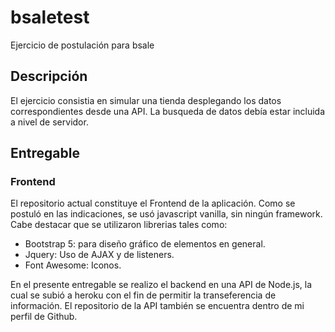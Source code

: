# bsaletest
Ejercicio de postulación para bsale

## Descripción

El ejercicio consistia en simular una tienda desplegando los datos correspondientes desde una API. La busqueda de datos debía estar incluida a nivel de servidor.

## Entregable

### Frontend
El repositorio actual constituye el Frontend de la aplicación. Como se postuló en las indicaciones, se usó javascript vanilla, sin ningún framework. 
Cabe destacar que se utilizaron librerias tales como:
 - Bootstrap 5: para diseño gráfico de elementos en general.
 - Jquery: Uso de AJAX y de listeners.
 - Font Awesome: Iconos.

En el presente entregable se realizo el backend en una API de Node.js, la cual se subió a heroku con el fin de permitir la transeferencia de información. El repositorio de la API también se encuentra dentro de mi perfil de Github.


